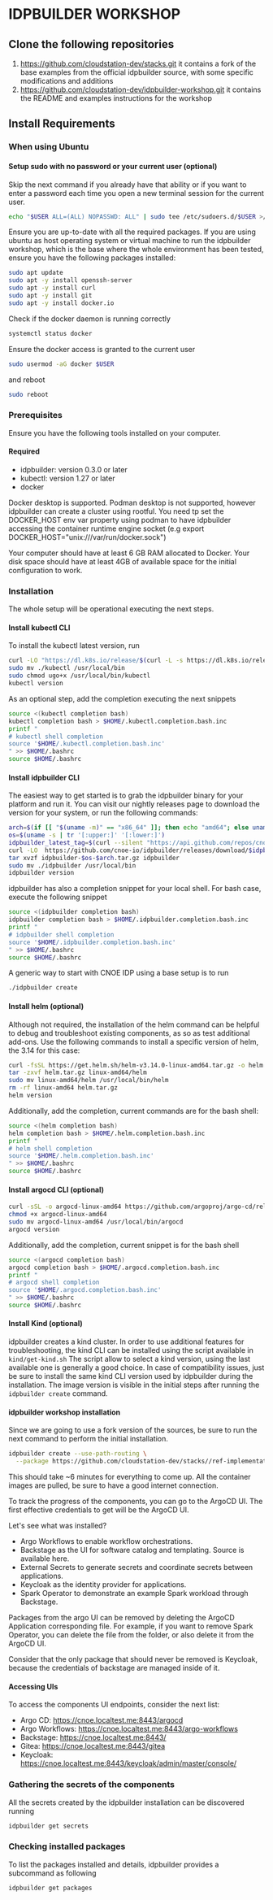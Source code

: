 # IDPBUILDER WORKSHOP

## Clone the following repositories

1. https://github.com/cloudstation-dev/stacks.git
   it contains a fork of the base examples from the official idpbuilder source, with some specific modifications and additions
2. https://github.com/cloudstation-dev/idpbuilder-workshop.git
   it contains the README and examples instructions for the workshop

## Install Requirements

### When using Ubuntu

#### Setup sudo with no password or your current user (optional)

Skip the next command if you already have that ability or if you want to enter a password each time you open a new terminal session for the current user.

```bash
echo "$USER ALL=(ALL) NOPASSWD: ALL" | sudo tee /etc/sudoers.d/$USER >/dev/null
```

Ensure you are up-to-date with all the required packages.
If you are using ubuntu as host operating system or virtual machine to run the idpbuilder workshop,
which is the base where the whole environment has been tested, ensure you have the following packages installed:

```bash
sudo apt update
sudo apt -y install openssh-server
sudo apt -y install curl
sudo apt -y install git
sudo apt -y install docker.io
```

Check if the docker daemon is running correctly

```bash
systemctl status docker
```

Ensure the docker access is granted to the current user

```bash
sudo usermod -aG docker $USER
```

and reboot

```bash
sudo reboot
```

### Prerequisites

Ensure you have the following tools installed on your computer.

#### Required

- idpbuilder: version 0.3.0 or later
- kubectl: version 1.27 or later
- docker

Docker desktop is supported.
Podman desktop is not supported, however idpbuilder can create a cluster using rootful.
You need tp set the DOCKER_HOST env var property using podman to have idpbuilder accessing the container runtime engine socket (e.g export DOCKER_HOST="unix:///var/run/docker.sock")

Your computer should have at least 6 GB RAM allocated to Docker.
Your disk space should have at least 4GB of available space for the initial configuration to work.
 

### Installation

The whole setup will be operational executing the next steps.

#### Install kubectl CLI

To install the kubectl latest version, run

```bash
curl -LO "https://dl.k8s.io/release/$(curl -L -s https://dl.k8s.io/release/stable.txt)/bin/linux/amd64/kubectl"
sudo mv ./kubectl /usr/local/bin
sudo chmod ugo+x /usr/local/bin/kubectl
kubectl version
```

As an optional step, add the completion executing the next snippets

```bash
source <(kubectl completion bash)
kubectl completion bash > $HOME/.kubectl.completion.bash.inc
printf "
# kubectl shell completion
source '$HOME/.kubectl.completion.bash.inc'
" >> $HOME/.bashrc
source $HOME/.bashrc
```

#### Install idpbuilder CLI

The easiest way to get started is to grab the idpbuilder binary for your platform and run it. You can visit our nightly releases page to download the version for your system, or run the following commands:

```bash
arch=$(if [[ "$(uname -m)" == "x86_64" ]]; then echo "amd64"; else uname -m; fi)
os=$(uname -s | tr '[:upper:]' '[:lower:]')
idpbuilder_latest_tag=$(curl --silent "https://api.github.com/repos/cnoe-io/idpbuilder/releases/latest" | grep '"tag_name":' | sed -E 's/.*"([^"]+)".*/\1/')
curl -LO  https://github.com/cnoe-io/idpbuilder/releases/download/$idpbuilder_latest_tag/idpbuilder-$os-$arch.tar.gz
tar xvzf idpbuilder-$os-$arch.tar.gz idpbuilder
sudo mv ./idpbuilder /usr/local/bin
idpbuilder version
```

idpbuilder has also a completion snippet for your local shell. For bash case, execute the following snippet

```bash
source <(idpbuilder completion bash)
idpbuilder completion bash > $HOME/.idpbuilder.completion.bash.inc
printf "
# idpbuilder shell completion
source '$HOME/.idpbuilder.completion.bash.inc'
" >> $HOME/.bashrc
source $HOME/.bashrc
```

A generic way to start with CNOE IDP using a base setup is to run

```bash
./idpbuilder create
```

#### Install helm (optional)

Although not required, the installation of the helm command can be helpful to debug and troubleshoot existing components, as so as test additional add-ons.
Use the following commands to install a specific version of helm, the 3.14 for this case:

```bash
curl -fsSL https://get.helm.sh/helm-v3.14.0-linux-amd64.tar.gz -o helm.tar.gz
tar -zxvf helm.tar.gz linux-amd64/helm
sudo mv linux-amd64/helm /usr/local/bin/helm
rm -rf linux-amd64 helm.tar.gz
helm version
```

Additionally, add the completion, current commands are for the bash shell:

```bash
source <(helm completion bash)
helm completion bash > $HOME/.helm.completion.bash.inc
printf "
# helm shell completion
source '$HOME/.helm.completion.bash.inc'
" >> $HOME/.bashrc
source $HOME/.bashrc
```

#### Install argocd CLI (optional)

```bash
curl -sSL -o argocd-linux-amd64 https://github.com/argoproj/argo-cd/releases/latest/download/argocd-linux-amd64
chmod +x argocd-linux-amd64
sudo mv argocd-linux-amd64 /usr/local/bin/argocd
argocd version
```

Additionally, add the completion, current snippet is for the bash shell

```bash
source <(argocd completion bash)
argocd completion bash > $HOME/.argocd.completion.bash.inc
printf "
# argocd shell completion
source '$HOME/.argocd.completion.bash.inc'
" >> $HOME/.bashrc
source $HOME/.bashrc
```

#### Install Kind (optional)

idpbuilder creates a kind cluster. In order to use additional features for troubleshooting, the kind CLI can be installed using the script available in `kind/get-kind.sh`
The script allow to select a kind version, using the last available one is generally a good choice. In case of compatibility issues, just be sure to install the same kind CLI version used by idpbuilder during the installation. The image version is visible in the initial steps after running the `idpbuilder create` command.

#### idpbuilder workshop installation

Since we are going to use a fork version of the sources, be sure to run the next command to perform the initial installation.

```bash
idpbuilder create --use-path-routing \
  --package https://github.com/cloudstation-dev/stacks//ref-implementation
```

This should take ~6 minutes for everything to come up. All the container images are pulled, be sure to have a good internet connection.

To track the progress of the components, you can go to the ArgoCD UI.
The first effective credentials to get will be the ArgoCD UI.

Let's see what was installed?
- Argo Workflows to enable workflow orchestrations.
- Backstage as the UI for software catalog and templating. Source is available here.
- External Secrets to generate secrets and coordinate secrets between applications.
- Keycloak as the identity provider for applications.
- Spark Operator to demonstrate an example Spark workload through Backstage.

Packages from the argo UI can be removed by deleting the ArgoCD Application corresponding file.
For example, if you want to remove Spark Operator, you can delete the file from the folder, or also delete it from the ArgoCD UI.

Consider that the only package that should never be removed is Keycloak, because the credentials of backstage are managed inside of it.

#### Accessing UIs

To access the components UI endpoints, consider the next list:

- Argo CD: https://cnoe.localtest.me:8443/argocd
- Argo Workflows: https://cnoe.localtest.me:8443/argo-workflows
- Backstage: https://cnoe.localtest.me:8443/
- Gitea: https://cnoe.localtest.me:8443/gitea
- Keycloak: https://cnoe.localtest.me:8443/keycloak/admin/master/console/

### Gathering the secrets of the components

All the secrets created by the idpbuilder installation can be discovered running

```bash
idpbuilder get secrets
```

### Checking installed packages

To list the packages installed and details, idpbuilder provides a subcommand as following

```bash
idpbuilder get packages
```


